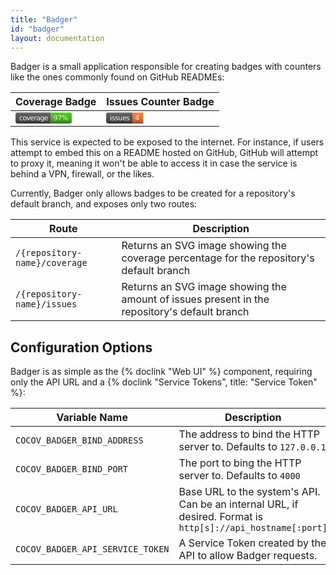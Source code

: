 ```yaml
---
title: "Badger"
id: "badger"
layout: documentation
---
```


Badger is a small application responsible for creating badges with counters like
the ones commonly found on GitHub READMEs:

<table>
    <thead>
        <tr>
            <th>Coverage Badge</th>
            <th>Issues Counter Badge</th>
        </tr>
    </thead>
    <tbody>
        <tr>
            <td><svg xmlns="http://www.w3.org/2000/svg" xmlns:xlink="http://www.w3.org/1999/xlink" width="90.34601" height="18" role="img" aria-label="coverage: 97%"><title>coverage: 97%</title><linearGradient id="s" x2="0" y2="100%"><stop offset="0" stop-color="#fff" stop-opacity=".7"/><stop offset=".1" stop-color="#aaa" stop-opacity=".1"/><stop offset=".9" stop-color="#000" stop-opacity=".3"/><stop offset="1" stop-color="#000" stop-opacity=".5"/></linearGradient><clipPath id="r"><rect fill="#fff" width="90.34601" height="18" rx="4"/></clipPath><g clip-path="url(#r)"><rect width="56.5525" height="18" fill="rgba(85,85,85,1)"/><rect x="56.5525" width="33.793503" height="18" fill="rgba(68,204,17,1)"/><rect fill="url(#s)" width="90.34601" height="18"/></g><g fill="#fff" text-anchor="middle" font-family="Verdana,Geneva,DejaVu Sans,sans-serif" text-rendering="geometricPrecision" font-size="110"><text aria-hidden="true" fill="#010101" x="292.7625" y="140" fill-opacity=".3" transform="scale(.1)" textLength="465.52502">coverage</text><text fill="#fff" x="292.7625" y="130" transform="scale(.1)" textLength="465.52502">coverage</text><text aria-hidden="true" fill="#010101" x="724.4925" y="140" fill-opacity=".3" transform="scale(.1)" textLength="237.93501">97%</text><text fill="#fff" x="724.4925" y="130" transform="scale(.1)" textLength="237.93501">97%</text></g></svg></td>
            <td><svg xmlns="http://www.w3.org/2000/svg" xmlns:xlink="http://www.w3.org/1999/xlink" width="59.311" height="18" role="img" aria-label="issues: 4"><title>issues: 4</title><linearGradient id="s" x2="0" y2="100%"><stop offset="0" stop-color="#fff" stop-opacity=".7"/><stop offset=".1" stop-color="#aaa" stop-opacity=".1"/><stop offset=".9" stop-color="#000" stop-opacity=".3"/><stop offset="1" stop-color="#000" stop-opacity=".5"/></linearGradient><clipPath id="r"><rect fill="#fff" width="59.311" height="18" rx="4"/></clipPath><g clip-path="url(#r)"><rect width="42.0695" height="18" fill="rgba(85,85,85,1)"/><rect x="42.0695" width="17.2415" height="18" fill="rgba(254,125,55,1)"/><rect fill="url(#s)" width="59.311" height="18"/></g><g fill="#fff" text-anchor="middle" font-family="Verdana,Geneva,DejaVu Sans,sans-serif" text-rendering="geometricPrecision" font-size="110"><text aria-hidden="true" fill="#010101" x="220.3475" y="140" fill-opacity=".3" transform="scale(.1)" textLength="320.695">issues</text><text fill="#fff" x="220.3475" y="130" transform="scale(.1)" textLength="320.695">issues</text><text aria-hidden="true" fill="#010101" x="496.9025" y="140" fill-opacity=".3" transform="scale(.1)" textLength="72.415">4</text><text fill="#fff" x="496.9025" y="130" transform="scale(.1)" textLength="72.415">4</text></g></svg></td>
        </tr>
    </tbody>
</table>

This service is expected to be exposed to the internet. For instance, if users
attempt to embed this on a README hosted on GitHub, GitHub will attempt to proxy
it, meaning it won't be able to access it in case the service is behind a VPN,
firewall, or the likes.

Currently, Badger only allows badges to be created for a repository's default
branch, and exposes only two routes:

| Route                         | Description |
|-------------------------------|-------------|
| `/{repository-name}/coverage` | Returns an SVG image showing the coverage percentage for the repository's default branch |
| `/{repository-name}/issues`   | Returns an SVG image showing the amount of issues present in the repository's default branch |

## Configuration Options

Badger is as simple as the {% doclink "Web UI" %} component, requiring only the
API URL and a {% doclink "Service Tokens", title: "Service Token" %}:

| Variable Name                    | Description                          |
|----------------------------------|--------------------------------------|
| `COCOV_BADGER_BIND_ADDRESS`      | The address to bind the HTTP server to. Defaults to `127.0.0.1` |
| `COCOV_BADGER_BIND_PORT`         | The port to bing the HTTP server to. Defaults to `4000` |
| `COCOV_BADGER_API_URL`           | Base URL to the system's API. Can be an internal URL, if desired. Format is `http[s]://api_hostname[:port]` |
| `COCOV_BADGER_API_SERVICE_TOKEN` | A Service Token created by the API to allow Badger requests. |
